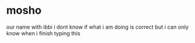 # mosho
our name with ibbi
i dont know if what i am doing is correct but i can only know when i finish typing this

